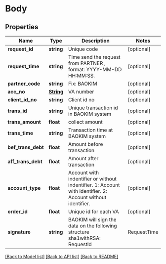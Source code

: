 # Body

## Properties
Name | Type | Description | Notes
------------ | ------------- | ------------- | -------------
**request_id** | **string** | Unique code | [optional] 
**request_time** | **string** | Time send the request from PARTNER , format: YYYY-MM-DD HH:MM:SS. | [optional] 
**partner_code** | **string** | Fix: BAOKIM | [optional] 
**acc_no** | [**String**](String.md) | VA number | [optional] 
**client_id_no** | **string** | Client id no | [optional] 
**trans_id** | **string** | Unique transaction id in BAOKIM system | [optional] 
**trans_amount** | **float** | collect amount | [optional] 
**trans_time** | **string** | Transaction time at BAOKIM system | [optional] 
**bef_trans_debt** | **float** | Amount before transaction | [optional] 
**aff_trans_debt** | **float** | Amount after transaction | [optional] 
**account_type** | **float** | Account with indentifier or without indentifier. 1: Account with identifier. 2: Account without identifier. | [optional] 
**order_id** | **float** | Unique id for each VA | [optional] 
**signature** | **string** | BAOKIM will sign the data on the following structure sha1withRSA: RequestId|RequestTime|PartnerCode| AccNo|ClientIdNo|TransId|TransAmount| TransTime|BefTransDebt|AffTransDebt| AccountType|OrderId Then will use base64 encoding | [optional] 

[[Back to Model list]](../../README.md#documentation-for-models) [[Back to API list]](../../README.md#documentation-for-api-endpoints) [[Back to README]](../../README.md)

